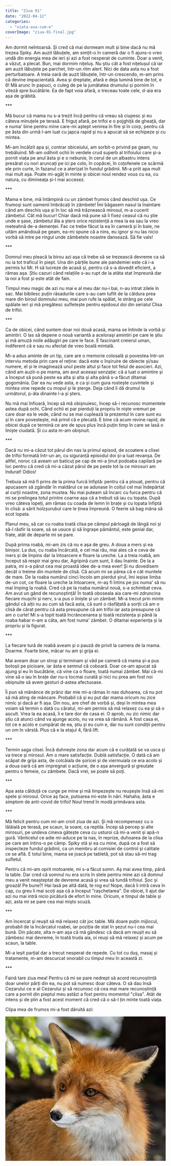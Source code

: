 ```yaml
---
title: "Ziua 91"
date: "2022-04-12"
categories: 
  - "viata-asa-cum-e"
coverImage: "ziua-91-final.jpg"
---
```


Am dormit neîntoarsă. Și cred că mai dormeam mult și bine dacă nu mă trezea Spiky. Am auzit lăbuțele, am simțit-o în cameră dar o fi ajuns-o vreo undă din energia mea de ieri și azi a fost nesperat de cuminte. Doar a venit, a văzut, a plecat. Bun, mai dormim nițeluș. Nu știu cât a fost nițelușul că iar am auzit lăbuțele pe parchet, într-un ritm alert. Nici de data asta nu a fost perturbatoare. A treia oară de auzit lăbuțele, într-un crescendo, m-am prins că devine impacientată. Avea și dreptate, afară e deja lumină bine de tot, e 6! Mă arunc în papuci, o culeg de pe la jumătatea drumului și pornim în viteză spre bucătărie. Ea de fapt voia afară, o treceau toate cele, d-aia era așa de grăbită. 

\*\*\*

Mă bucur că mama nu s-a trezit încă pentru că vreau să ciupesc și eu câteva minuțele pe terasă. E friguț afară, pe trifoi e o pojghiță de gheață, dar e numa' bine pentru mine care-mi aștept venirea în fire și în corp, pentru că pe ăsta din urmă l-am luat cu japca rapid și nu a apucat să se echipeze și cu mintea.

Mi-am încălzit apa și, contrar obiceiului, am sorbit-o privind pe geam, nu trebăluind. Mi-am odihnit ochii în verdele crud superb al trifoiului care și-a pornit viața pe anul ăsta și e o nebunie, în cerul de un albastru intens presărat cu nori aruncați pe ici pe colo, în copăcei, în coțofenele ce scârmă ele prin curte, în fazanul ce a aterizat în fundul grădinii. Mi-a priit apa mult mai mult așa. Poate mi-agăț în minte și obicei noul rendez vous cu ea, cu natura, cu dimineața și-l mai accesez.

\*\*\*

Mama e bine, mă întâmpină cu un zâmbet frumos când deschid ușa. Ce frumoși sunt oamenii îmbrăcați în zâmbete! Îmi băgasem nasul la înaintare când am deschis ușa și în loc să mă trăznească mirosul, m-a cucerit zâmbetul. Cât mă bucur! Chiar dacă mă pune să îi fixez ceasul că nu știe unde e șase, zâmbetul ăla a șters orice rezistență a mea la ea sau la vreo meteahnă de-a demenței. Fac ce trebe făcut la ea în cameră și în baie, ne uităm amândouă pe geam, ea-mi spune că a nins, eu ignor și nu las nicio vorbă să intre pe ringul unde zâmbetele noastre dansează. Să fie vals!

\*\*\*

Domnul meu pleacă la birou azi așa că trebe să se trezească devreme ca să nu ia tot traficul în piept. Una din părțile bune ale pandemiei este că i-a permis lui Mr. H să lucreze de acasă și, pentru că s-a dovedit eficient, a rămas așa. Știu cazuri când relațiile s-au rupt de la atâta stat împreună dar la noi a fost și este atât de fain. 

Timpul meu magic de azi nu mai e al meu dar nu-i bai, n-au intrat zilele în sac. Mai bibilesc puțin răsadurile care s-au cam tuflit de la căldura prea mare din biroul domnului meu, mai pun rufe la spălat, le strâng pe cele spălate ieri și mă pregătesc sufletește pentru epidosul doi din serialul Clisa de trifoi.

\*\*\*

Ca de obicei, când suntem doar noi două acasă, mama se întinde la vorbă și amintiri. O las să depene o nouă variantă a acelorași amintiri pe care le știu și mă amuză noile adăugiri pe care le face. E fascinant creierul uman, indiferent că e sau nu afectat de vreo boală mintală. 

Mi-a adus aminte de un tip, care are o memorie colosală și povestea într-un interviu metoda prin care el reține: dacă este o înșiruire de obiecte și/sau numere, el și le imaginează unul peste altul și face tot felul de asocieri. Azi, când am auzit-o pe mama, am avut aceeași senzație: că a luat o amintire și a început să pună peste ea alta și alta și alta până s-a făcut ditamai gogomănia. Dar ea nu vede asta, e ca și cum gura rostește cuvintele și mintea vine repede cu mopul și le șterge. Deja când îi dă drumul la următorul, p-ăla dinainte l-a și șters.

Nu mă mai înfioară, încep să mă obișnuiesc, încep să-i recunosc momentele astea după ochi. Când ochii ei par pierduți la propriu în niște vremuri pe care doar ea le vede, când nu se mai cuplează la prezentul în care sunt eu și în care povestește, mă prind că e plecată. E bine că acum revine rapid, de obicei după ce termină ce are de spus plus încă puțin timp în care se lasă o liniște ciudată. Și cu asta m-am obișnuit.

\*\*\*

Dacă nu mi-a căzut tot părul din nas la primul episod, de scoatere a clisei de trifoi formată într-un an, cu siguranță episodul doi și-a luat revanșa. De altfel, noroc că aveam un baticuț pe cap de mi-a ținut podoaba capilară pe loc pentru că cred că mi-a căzut părul de pe peste tot la ce mirosuri am îndurat! Odios!

Trebuia să mă fi prins de la prima furcă înfiptă: pentru că a plouat, pentru că apucasem să zgândăr în maldărul ce se adunase în colțul cel mai îndepărtat al curții noastre, zona mustea. Nu mai puteam să încarc cu furca pentru că mi se prelingea totul printre coarne așa că a trebuit să iau cu lopata. După vreo câteva lopeți, am rămas cu coada de lemn în brațe și cu lopata înfiptă în clisă: a sărit holzșurubul care le ținea împreună. O feerie să bag mâna să scot lopata. 

Planul meu, să car cu roaba toată clisa pe câmpul pârloagă de lângă noi și să-l răsfir la soare, să se usuce și să îngrașe pământul, este genial dar, frate, atât de departe mi se pare.

După prima roabă, mi-am zis că nu e așa de greu. A doua a mers și ea binișor. La dus, cu roaba încărcată, e cel mai rău, mai ales că e ceva de mers și de împins dar la întoarcere e floare la ureche. La a treia roabă, am început să respir mai greu dar, Agripină cum sunt, îi dau înainte. De la a patra, mi s-a părut cea mai proastă idee de-a mea ever! Și nu dovedisem decât o treime din muntele de clisă. Că acum mi se părea că e cât muntele de mare. De la roaba numărul cinci încolo am pierdut șirul, îmi ieșise limba de-un cot, ce floare la ureche la întoarcere, m-aș fi întins pe jos numa' să nu mai împing la roabă. Cred că pe la roaba numărul nouă, s-a schimbat ceva. Am avut un gând de recunoștință! În toată oboseala aia care-mi zdruncina fiecare mușchi și nerv, s-a pus o liniște și un zâmbet. Mi-a trecut prin minte gândul că alții nu au cum să facă asta, că sunt o răsfățată a sorții că am o clisă de cărat pentru că asta presupune că am trifoi iar asta presupune că am o curte! Mi s-a topit toată încrâncenarea și toată rezistența și până la roaba habar n-am a câta, am fost numa' zâmbet. O ditamai experiența și la propriu și la figurat.

\*\*\*

La fiecare tură de roabă aveam și o pauză de privit la camera de la mama. Doarme. Foarte bine, măcar nu am și grija ei.

Mai aveam doar un strop și terminam și văd pe cameră că mama și-a pus botoșii pe picioare, iar ăsta e semnul că coboară. Doar ce-am apucat să ajung și eu în bucătărie, că vine ca o floare, toată numai zâmbet. Mai că-mi vine să o iau în brațe dar nu-s tocmai curată și nici nu prea am fost noi obișnuite să avem gesturi d-astea afectuoase. 

Îi pun să mănânce de prânz dar mie mi-a rămas în nas duhoarea, că nu pot să mă ating de mâncare. Probabil că și eu put dar mama oricum nu zice nimic și dacă ar fi așa. Din nou, are chef de vorbă și, deși în mintea mea voiam să termin o dată cu căratul, mi-am permis să mă relaxez cu ea și să o ascult. Vrea la ea acasă, îi e tare dor de casa ei. O aprob, nu zic nimic dar știu că atunci când va ajunge acolo, nu va vrea să rămână. A fost casa ei, tot ce e acolo e cumpărat de ea, știu și eu cum e, dar nu sunt condiții pentru un om în vârstă. Plus că e la etajul 4, fără lift. 

\*\*\*

Termin saga clisei. Încă duhnește zona dar acum că e curățată se va usca și va trece și mirosul. Am o mare satisfacție. Dublă satisfacție. O dată că am scăpat de grija asta, de colcăiala de șoricei și de viermuiala ce era acolo și a doua oară că am impregnat o acțiune, de o așa anvergură și greutate pentru o femeie, cu zâmbete. Dacă vrei, se poate să poți.

\*\*\*

Apa asta călduță ce curge pe mine și mă limpezește nu reușește însă să-mi spele și mirosul. Orice aș face, putoarea mi-este în nări. Hahaha, ăsta e simptom de anti-covid de trifoi! Noul trend în modă primăvara asta.

\*\*\*

Mă felicit pentru cum mi-am croit ziua de azi. Și mă recompensez cu o lălăială pe terasă, pe scaun, la soare, ca reptila. Încep să percep și alte mirosuri, pe undeva cineva gătește ceva cu usturoi că mi-a venit și apă-n gură. Vânticelul ce adie mi-aduce pe la nas, în reprize, duhoarea de la clisa pe care am întins-o pe câmp. Spiky stă și ea cu mine, după ce a fost să inspecteze fundul grădinii, ca un membru al comisiei de control și calitate ce se află. E totul bine, mama se joacă pe tabletă, pot să stau să-mi trag sufletul.

Pentru că mi-am oprit motoarele, mi s-a făcut somn. Aș mai avea timp, până la table. Dar cred că somnul nu era scris în stele pentru mine azi că domnul meu a venit neașteptat de devreme acasă și vrea să tundă trifoiul. Șoc și groază! Pe bune?! Hai lasă pe altă dată, te rog eu! Nope, dacă îi intră ceva în cap, cu greu îi mai scoți așa că a început "rașchetarea". De obicei, îl ajut dar azi nu mai intră nicio picătură de efort în mine. Oricum, e timpul de table și azi, asta mi se pare cea mai mișto scuză.

\*\*\*

Am încercat și reușit să mă relaxez cât joc table. Mă doare puțin mijlocul, probabil de la încărcatul roabei, iar poziția de stat în șezut nu-i cea mai bună. Din păcate, alta n-am așa că mă gândesc că dacă am reușit eu să zâmbesc mai devreme, în toată truda aia, oi reuși să mă relaxez și acum pe scaun, la table.

Mi-a ieșit parțial dar a trecut nesperat de repede. Cu tot cu duș, masaj și tratamente, m-am descurcat onorabil cu timpul meu în această zi. 

\*\*\*

Faină tare ziua mea! Pentru că mi se pare nedrept să acord recunoștință doar unelor părți din ea, nu pot să numesc doar câteva. O să dau însă Cezarului ce e al Cezarului și să recunosc că cea mai mare recunoștință care a pornit din pieptul meu astăzi a fost pentru momentul "clisa". Atât de intens și de plin a fost acest moment că cred că o să-l țin minte toată viața.

Clipa mea de frumos mi-a fost dăruită azi:

![](images/vulpita.jpeg)
